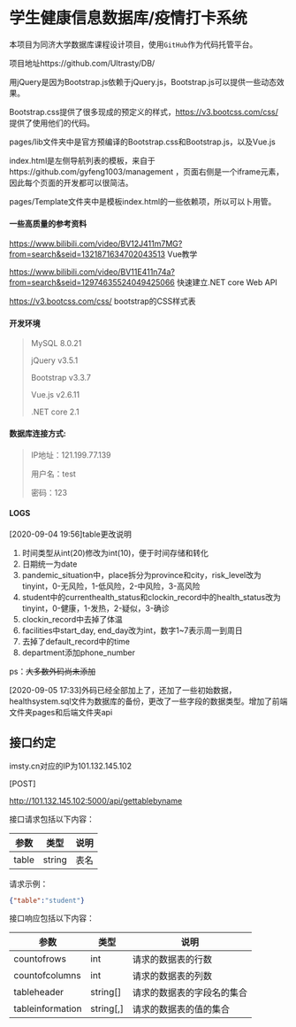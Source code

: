 # 学生健康信息数据库/疫情打卡系统

本项目为同济大学数据库课程设计项目，使用`GitHub`作为代码托管平台。

项目地址https://github.com/Ultrasty/DB/

用jQuery是因为Bootstrap.js依赖于jQuery.js，Bootstrap.js可以提供一些动态效果。

Bootstrap.css提供了很多现成的预定义的样式，https://v3.bootcss.com/css/ 提供了使用他们的代码。

pages/lib文件夹中是官方预编译的Bootstrap.css和Bootstrap.js，以及Vue.js

index.html是左侧导航列表的模板，来自于https://github.com/gyfeng1003/management ，页面右侧是一个iframe元素，因此每个页面的开发都可以很简洁。

pages/Template文件夹中是模板index.html的一些依赖项，所以可以卜用管。

#### 一些高质量的参考资料

https://www.bilibili.com/video/BV12J411m7MG?from=search&seid=1321871634702043513 Vue教学

https://www.bilibili.com/video/BV11E411n74a?from=search&seid=12974635524049425066 快速建立.NET core Web API

https://v3.bootcss.com/css/ bootstrap的CSS样式表


#### 开发环境
> MySQL 8.0.21
>
> jQuery v3.5.1
>
> Bootstrap v3.3.7
>
> Vue.js v2.6.11
>
>.NET core 2.1

#### 数据库连接方式:

> IP地址：121.199.77.139
> 
> 用户名：test
> 
> 密码：123



#### LOGS

[2020-09-04 19:56]table更改说明

1. 时间类型从int(20)修改为int(10)，便于时间存储和转化
1. 日期统一为date
1. pandemic_situation中，place拆分为province和city，risk_level改为tinyint，0-无风险，1-低风险，2-中风险，3-高风险
1. student中的currenthealth_status和clockin_record中的health_status改为tinyint，0-健康，1-发热，2-疑似，3-确诊
1. clockin_record中去掉了体温
1. facilities中start_day, end_day改为int，数字1~7表示周一到周日
1. 去掉了default_record中的time
1. department添加phone_number

ps：~~大多数外码尚未添加~~  

[2020-09-05 17:33]外码已经全部加上了，还加了一些初始数据，healthsystem.sql文件为数据库的备份，更改了一些字段的数据类型。增加了前端文件夹pages和后端文件夹api



## 接口约定

imsty.cn对应的IP为101.132.145.102

[POST]

http://101.132.145.102:5000/api/gettablebyname

接口请求包括以下内容：

| 参数  | 类型   | 说明 |
| ----- | ------ | ---- |
| table | string | 表名 |

请求示例：

```json
{"table":"student"}
```

接口响应包括以下内容：

| 参数             | 类型      | 说明                       |
| ---------------- | --------- | -------------------------- |
| countofrows      | int       | 请求的数据表的行数         |
| countofcolumns   | int       | 请求的数据表的列数         |
| tableheader      | string[]  | 请求的数据表的字段名的集合 |
| tableinformation | string[,] | 请求的数据表的值的集合     |

